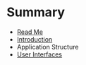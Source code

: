 # Summary

* [Read Me](README.md)
* [Introduction](introduction.md)
* Application Structure
* [User Interfaces](user_interfaces.md)

